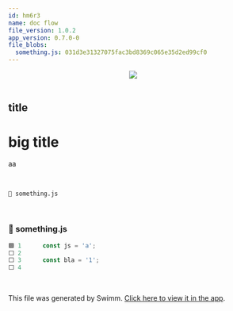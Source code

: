 ```yaml
---
id: hm6r3
name: doc flow
file_version: 1.0.2
app_version: 0.7.0-0
file_blobs:
  something.js: 031d3e31327075fac3bd8369c065e35d2ed99cf0
---
```


<div align="center"><img src="https://firebasestorage.googleapis.com/v0/b/swimm-dev-content/o/repositories%2FZ2l0aHViJTNBJTNBdGVzdHJlcG8lM0ElM0FZb3NzaVNhYWRp%2Fd95f176a-5185-40e7-bc7f-c6d178305365.png?alt=media&token=81ae8be6-c3a0-4e45-acc0-9cb7e8ae8b39" style="width:'50%'"/></div>

<br/>

## title

# big title

aa

<br/>

`📄 something.js`

<br/>

<!-- NOTE-swimm-snippet: the lines below link your snippet to Swimm -->
### 📄 something.js
```javascript
🟩 1      const js = 'a';
⬜ 2      
⬜ 3      const bla = '1';
⬜ 4      
```

<br/>

This file was generated by Swimm. [Click here to view it in the app](https://swimm-web-app.web.app/repos/Z2l0aHViJTNBJTNBdGVzdHJlcG8lM0ElM0FZb3NzaVNhYWRp/docs/hm6r3).